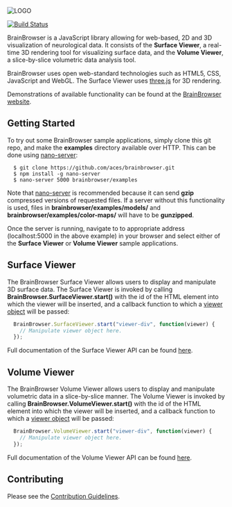 ![LOGO](https://brainbrowser.cbrain.mcgill.ca/img/bb-logo-white-mini-cropped.png)

[![Build Status](https://travis-ci.org/aces/brainbrowser.svg?branch=master)](https://travis-ci.org/aces/brainbrowser)


BrainBrowser is a JavaScript library allowing for web-based, 2D and 3D visualization of neurological data. It consists of the **Surface Viewer**, a real-time 3D rendering tool for visualizing surface data, and the **Volume Viewer**, a slice-by-slice volumetric data analysis tool.

BrainBrowser uses open web-standard technologies such as HTML5, CSS, JavaScript and WebGL. The Surface Viewer uses [three.js](http://threejs.org/) for 3D rendering.

Demonstrations of available functionality can be found at the [BrainBrowser website](https://brainbrowser.cbrain.mcgill.ca/).

Getting Started
---------------

To try out some BrainBrowser sample applications, simply clone this git repo, and make the **examples** directory available over HTTP. This can be done using [nano-server](https://www.npmjs.org/package/nano-server):

```Shell
  $ git clone https://github.com/aces/brainbrowser.git
  $ npm install -g nano-server
  $ nano-server 5000 brainbrowser/examples
```

Note that [nano-server](https://www.npmjs.org/package/nano-server) is recommended because it can send **gzip** compressed versions of requested files. If a server without this functionality is used, files in **brainbrowser/examples/models/** and **brainbrowser/examples/color-maps/** will have to be **gunzipped**.

Once the server is running, navigate to to appropriate address (localhost:5000 in the above example) in your browser and select either of the **Surface Viewer** or **Volume Viewer** sample applications.

Surface Viewer
--------------

The BrainBrowser Surface Viewer allows users to display and manipulate 3D surface data. The Surface Viewer is invoked by calling **BrainBrowser.SurfaceViewer.start()** with the id of the HTML element into which the viewer will be inserted, and a callback function to which a [viewer object](https://brainbrowser.cbrain.mcgill.ca/documentation/brainbrowser/surface-viewer/viewer) will be passed:

```JavaScript
  BrainBrowser.SurfaceViewer.start("viewer-div", function(viewer) {
    // Manipulate viewer object here.
  });
```

Full documentation of the Surface Viewer API can be found [here](https://brainbrowser.cbrain.mcgill.ca/documentation/brainbrowser/surface-viewer/index).

Volume Viewer
--------------

The BrainBrowser Volume Viewer allows users to display and manipulate volumetric data in a slice-by-slice manner. The Volume Viewer is invoked by calling **BrainBrowser.VolumeViewer.start()** with the id of the HTML element into which the viewer will be inserted, and a callback function to which a [viewer object](https://brainbrowser.cbrain.mcgill.ca/documentation/brainbrowser/volume-viewer/viewer) will be passed:

```JavaScript
  BrainBrowser.VolumeViewer.start("viewer-div", function(viewer) {
    // Manipulate viewer object here.
  });
```

Full documentation of the Volume Viewer API can be found [here](https://brainbrowser.cbrain.mcgill.ca/documentation/brainbrowser/volume-viewer/index).

Contributing
------------

Please see the [Contribution Guidelines](https://github.com/aces/brainbrowser/blob/master/CONTRIBUTING.md).

